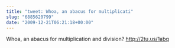 ```yaml
---
title: "tweet: Whoa, an abacus for multiplicati"
slug: "6885620799"
date: "2009-12-21T06:21:18+00:00"
---
```

Whoa, an abacus for multiplication and division? http://2tu.us/1abq
